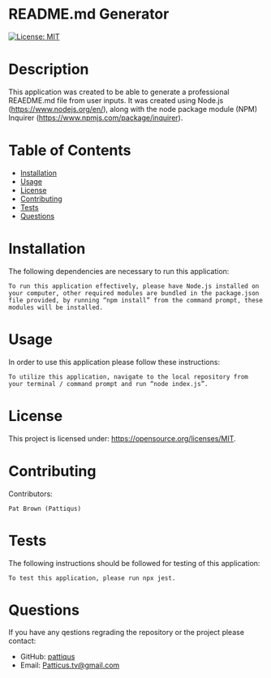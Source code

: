 
  # README.md Generator
  [![License: MIT](https://img.shields.io/badge/License-MIT-yellow.svg)](https://opensource.org/licenses/MIT)
# Description
This application was created to be able to generate a professional REAEDME.md file from user inputs. It was created using Node.js (https://www.nodejs.org/en/), along with the node package module (NPM) Inquirer (https://www.npmjs.com/package/inquirer). 
# Table of Contents
* [Installation](#installation)
* [Usage](#usage)
* [License](#license)
* [Contributing](#contributing)
* [Tests](#tests)
* [Questions](#tests)
# Installation
The following dependencies are necessary to run this application: 

```To run this application effectively, please have Node.js installed on your computer, other required modules are bundled in the package.json file provided, by running “npm install” from the command prompt, these modules will be installed.```
# Usage
In order to use this application please follow these instructions: 

```To utilize this application, navigate to the local repository from your terminal / command prompt and run “node index.js”.```
# License
This project is licensed under: https://opensource.org/licenses/MIT.

# Contributing
Contributors: 

```
Pat Brown (Pattiqus)
```
# Tests
The following instructions should be followed for testing of this application:

```To test this application, please run npx jest.```
# Questions
If you have any qestions regrading the repository or the project please contact: <ul><li>GitHub:  <a href=https://github.com/pattiqus>pattiqus</a></li> <li>Email: <a href=mailto:Patticus.tv@gmail.com>Patticus.tv@gmail.com</a></li></ul>
